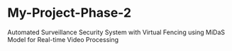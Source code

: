 # My-Project-Phase-2
Automated Surveillance Security System with Virtual Fencing using MiDaS Model for Real-time Video Processing
